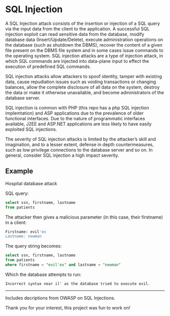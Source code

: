 # SQL Injection

A SQL Injection attack consists of the insertion or injection of a SQL query via the input data from the client to the application. A successful SQL injection exploit can read sensitive data from the database, modify database data (Insert/Update/Delete), execute administration operations on the database (such as shutdown the DBMS), recover the content of a given file present on the DBMS file system and in some cases issue commands to the operating system. SQL injection attacks are a type of injection attack, in which SQL commands are injected into data-plane input to effect the execution of predefined SQL commands.

SQL injection attacks allow attackers to spoof identity, tamper with existing data, cause repudiation issues such as voiding transactions or changing balances, allow the complete disclosure of all data on the system, destroy the data or make it otherwise unavailable, and become administrators of the database server.

SQL injection is common with PHP (this repo has a php SQL injection implemtation) and ASP applications due to the prevalence of older functional interfaces. Due to the nature of programmatic interfaces available, J2EE and <span>ASP.NET</span> applications are less likely to have easily exploited SQL injections.

The severity of SQL injection attacks is limited by the attacker’s skill and imagination, and to a lesser extent, defense in depth countermeasures, such as low privilege connections to the database server and so on. In general, consider SQL injection a high impact severity.

## Example

Hospital database attack


SQL query:

```SQL
select ssn, firstname, lastname
from patients
```

The attacker then gives a malicious parameter (in this case, their firstname) in a client:

```SQL
Firstname: evil'ex
Lastname: newman
```

The query string becomes:

```SQL
select ssn, firstname, lastname
from patients
where firstname = "evil'ex" and lastname = "newman"
```

Which the database attempts to run:

```
Incorrect syntax near il' as the database tried to execute evil.
```

---

Includes decriptions from OWASP on SQL Injections.

Thank you for your interest, this project was fun to work on!



